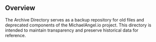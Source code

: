 ## Overview

The Archive Directory serves as a backup repository for old files and deprecated components of the MichaelAngel.io project. This directory is intended to maintain transparency and preserve historical data for reference.
